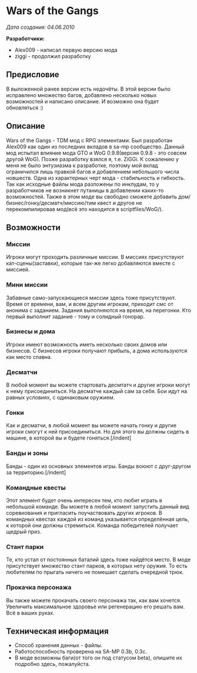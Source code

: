 # Wars of the Gangs
*Дата создания: 04.06.2010*

**Разработчики:**
- Alex009 - написал первую версию мода 
- ziggi - продолжил разработку

## Предисловие
В выложенной ранее версии есть недочёты. В этой версии было исправлено множество багов, добавлено несколько новых возможностей и написано описание. И возможно она будет обновляться :)

## Описание
Wars of the Gangs - TDM мод с RPG элементами. Был разработан Alex009 как один из последних вкладов в sa-mp сообщество. Данный мод испытал влияние мода GTO и WoG 0.9.8(версия 0.9.8 - это совсем другой WoG). Позже разработку взялся я, т.е. ZiGGi. К сожалению у меня не было энтузиазма к разработке, поэтому мой вклад ограничился лишь правкой багов и добавлением небольшого числа новшеств. Одна из характерных черт мода - стабильность и гибкость. Так как исходные файлы мода разложены по инклудам, то у разработчиков не возникнет путаницы в добавлении каких-то возможностей. Также в этом моде вы свободно сможете добавить дом/бизнес/гонку/десматч/миссию/тим квест и другое не перекомпилировав мод(всё это находится в scriptfiles/WoG/).

## Возможности
### Миссии 
Игроки могут проходить различные миссии. В миссиях присутствуют кат-сцены(заставки), которые так-же легко добавляются вместе с миссией.

### Мини миссии 
Забавные само-запускающиеся миссии здесь тоже присутствуют. Время от времени, вам, и всем другим игрокам, приходит смс от анонима с заданием. Задания выполняются на время, на перегонки. Кто первый выполнит задание - тому и солидный гонорар.

### Бизнесы и дома 
Игроки имеют возможность иметь несколько своих домов или бизнесов. С бизнесов игроки получают прибыль, а дома используются как место спавна.

### Десматчи 
В любой момент вы можете стартовать десмтатч и другие игроки могут к нему присоединиться. На десматче каждый сам за себя. Бои идут на равных условиях, с одинаковым оружием.

### Гонки 
Как и десматчи, в любой момент вы можете начать гонку и другие игроки смогут к ней присоединиться. Но для этого вы должны сидеть в машине, в которой вы и будете гоняться.[/indent]

### Банды и зоны 
Банды - один из основных элементов игры. Банды воюют с друг-другом за территорию.[/indent]

### Командные квесты 
Этот элемент будет очень интересен тем, кто любит играть в небольшой команде. Вы можете в любой момент запустить данный вид соревнования и пригласить поучаствовать других игроков. В командных квестах каждой из команд указывается определённая цель, к которой они должны стремиться. Команда победителей получает щедрый приз.

### Стант парки 
Те, кто устал от постоянных баталий здесь тоже найдётся место. В моде присутствует множество стант парков, в которых нету оружия. То есть любителям по прыгать ничего не помешает сделать очередной трюк.

### Прокачка персонажа 
Вы также можете прокачать своего персонажа так, как вам хочется. Увеличить максимальное здоровье или регенерацию его решать вам. Всё в ваших руках.

## Техническая информация
- Способ хранения данных - файлы. 
- Работоспособность проверена на SA-MP 0.3b, 0.3c. 
- В моде возможны баги(от того он под статусом beta), опишите их подробно здесь, пожалуйста.

